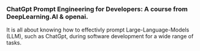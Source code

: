 ### ChatGpt Prompt Engineering for Developers: A course from DeepLearning.AI & openai.

It is all about knowing how to effectivly prompt Large-Language-Models (LLM), such as ChatGpt, during software development for a wide range of tasks.

